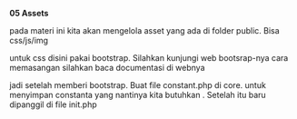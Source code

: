 **05 Assets**

pada materi ini kita akan mengelola asset yang ada di folder public. Bisa css/js/img

untuk css disini pakai bootstrap. Silahkan kunjungi web bootsrap-nya 
cara memasangan silahkan baca documentasi di webnya

jadi setelah memberi bootstrap. Buat file constant.php di core. untuk menyimpan constanta yang nantinya kita butuhkan . Setelah itu baru dipanggil di file init.php
